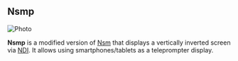 Nsmp
----

![Photo](https://user-images.githubusercontent.com/343936/204124395-2b971698-9c14-4d3d-9f2b-3920a75ef56b.jpeg)

**Nsmp** is a modified version of [Nsm](https://github.com/keijiro/Nsm) that displays a vertically inverted screen via [NDI](https://www.ndi.tv).
It allows using smartphones/tablets as a teleprompter display.
